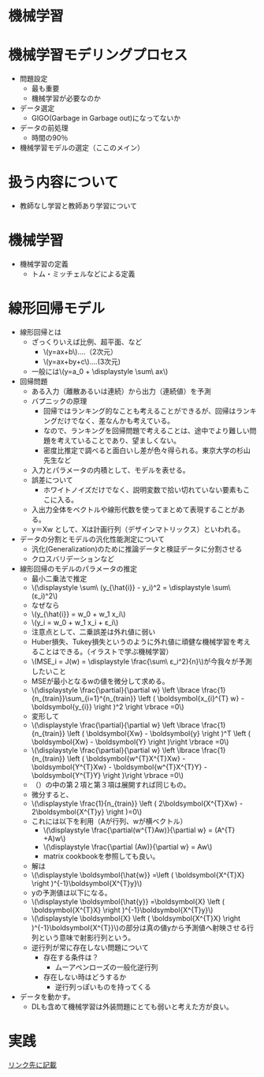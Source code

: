 <script type="text/x-mathjax-config">MathJax.Hub.Config({tex2jax:{inlineMath:[['\$','\$'],['\\(','\\)']],processEscapes:true},CommonHTML: {matchFontHeight:false}});</script>
<script type="text/javascript" async src="https://cdnjs.cloudflare.com/ajax/libs/mathjax/2.7.1/MathJax.js?config=TeX-MML-AM_CHTML"></script>


機械学習
============
# 機械学習モデリングプロセス

- 問題設定
  - 最も重要
  - 機械学習が必要なのか
- データ選定
  - GIGO(Garbage in Garbage out)になってないか
- データの前処理
  - 時間の90％
- 機械学習モデルの選定（ここのメイン）

# 扱う内容について
- 教師なし学習と教師あり学習について

# 機械学習

- 機械学習の定義
  - トム・ミッチェルなどによる定義

# 線形回帰モデル
- 線形回帰とは
  - ざっくりいえば比例、超平面、など
    - \\\(y=ax+b\\\)....（2次元）
    - \\\(y=ax+by+c\\\)....(3次元)
  - 一般には\\\(y=a_0 + \displaystyle \sum\ ax\\\)
- 回帰問題
  - ある入力（離散あるいは連続）から出力（連続値）を予測
  - バプニックの原理
    - 回帰ではランキング的なことも考えることができるが、回帰はランキングだけでなく、差なんかも考えている。
    - なので、ランキングを回帰問題で考えることは、途中でより難しい問題を考えていることであり、望ましくない。
    - 密度比推定で調べると面白いし差が色々得られる。東京大学の杉山先生など
  - 入力とパラメータの内積として、モデルを表せる。
  - 誤差について
    - ホワイトノイズだけでなく、説明変数で拾い切れていない要素もここに入る。
  - 入出力全体をベクトルや線形代数を使ってまとめて表現することがある。
  - y＝Xw として、Xは計画行列（デザインマトリックス）といわれる。
- データの分割とモデルの汎化性能測定について
  - 汎化(Generalization)のために推論データと検証データに分割させる
  - クロスバリデーションなど
- 線形回帰のモデルのパラメータの推定
  - 最小二乗法で推定
  - \\\(\displaystyle \sum\ (y_{\hat{i}} - y_i)^2 = \displaystyle \sum\ (ε_i)^2\\\)
  - なぜなら
  - \\\(y_{\hat{i}} = w_0 + w_1 x_i\\\)
  - \\\(y_i = w_0 + w_1 x_i + ε_i\\\)
  - 注意点として、二乗誤差は外れ値に弱い
  - Huber損失、Tukey損失というのように外れ値に頑健な機械学習を考えることはできる。（イラストで学ぶ機械学習）
  - \\\(MSE_i = J(w) = \displaystyle \frac{\sum\ ε_i^2}{n}\\\)が今我々が予測したいこと
  - MSEが最小となるwの値を微分して求める。
  - \\\(\displaystyle \frac{\partial}{\partial w} \left \lbrace \frac{1}{n_{train}}\sum_{i=1}^{n_{train}} \left ( \boldsymbol{x_{i}^{T} w} - \boldsymbol{y_{i}} \right )^2 \right \rbrace =0\\\)
  - 変形して
  - \\\(\displaystyle \frac{\partial}{\partial w} \left \lbrace \frac{1}{n_{train}} \left ( \boldsymbol{Xw} - \boldsymbol{y} \right )^T \left ( \boldsymbol{Xw} - \boldsymbol{Y} \right )\right \rbrace =0\\\)
  - \\\(\displaystyle \frac{\partial}{\partial w} \left \lbrace \frac{1}{n_{train}} \left ( \boldsymbol{w^{T}X^{T}Xw} - \boldsymbol{Y^{T}Xw} - \boldsymbol{w^{T}X^{T}Y} - \boldsymbol{Y^{T}Y} \right )\right \rbrace =0\\\)
  - （）の中の第２項と第３項は展開すれば同じもの。
  - 微分すると、
  - \\\(\displaystyle \frac{1}{n_{train}} \left ( 2\boldsymbol{X^{T}Xw} - 2\boldsymbol{X^{T}y} \right )=0\\\)
  - これには以下を利用（Aが行列、wが横ベクトル）
    - \\\(\displaystyle \frac{\partial(w^{T}Aw)}{\partial w} = (A^{T} +A)w\\\)
    - \\\(\displaystyle \frac{\partial (Aw)}{\partial w} = Aw\\\)
    - matrix cookbookを参照しても良い。
  - 解は
  - \\\(\displaystyle \boldsymbol{\hat{w}} =\left ( \boldsymbol{X^{T}X} \right )^{-1}\boldsymbol{X^{T}y}\\\)
  - yの予測値は以下になる。
  - \\\(\displaystyle \boldsymbol{\hat{y}} =\boldsymbol{X} \left ( \boldsymbol{X^{T}X} \right )^{-1}\boldsymbol{X^{T}y}\\\)
  - \\\(\displaystyle \boldsymbol{X} \left ( \boldsymbol{X^{T}X} \right )^{-1}\boldsymbol{X^{T}}\\\)の部分は真の値yから予測値へ射映させる行列という意味で射影行列という。
  - 逆行列が常に存在しない問題について
    - 存在する条件は？
      - ムーアペンローズの一般化逆行列
    - 存在しない時はどうするか
      - 逆行列っぽいものを持ってくる
- データを動かす。
  - DLも含めて機械学習は外装問題にとても弱いと考えた方が良い。

# 実践
[リンク先に記載](/codes/1.線形回帰モデル.ipynb)